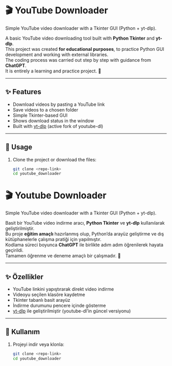  # 🎬 YouTube Downloader
Simple YouTube video downloader with a Tkinter GUI (Python + yt-dlp).

A basic YouTube video downloading tool built with **Python Tkinter** and **yt-dlp**.  
This project was created **for educational purposes**, to practice Python GUI development and working with external libraries.  
The coding process was carried out step by step with guidance from **ChatGPT**.  
It is entirely a learning and practice project. 🙂

---

## ✨ Features
- Download videos by pasting a YouTube link  
- Save videos to a chosen folder  
- Simple Tkinter-based GUI  
- Shows download status in the window  
- Built with [yt-dlp](https://github.com/yt-dlp/yt-dlp) (active fork of youtube-dl)  

---

## 📖 Usage
1. Clone the project or download the files:
   ```bash
   git clone <repo-link>
   cd youtube_downloader


# 🎬 Youtube Downloader
Simple YouTube video downloader with a Tkinter GUI (Python + yt-dlp).

Basit bir YouTube video indirme aracı, **Python Tkinter** ve **yt-dlp** kullanılarak geliştirilmiştir.  
Bu proje **eğitim amaçlı** hazırlanmış olup, Python’da arayüz geliştirme ve dış kütüphanelerle çalışma pratiği için yapılmıştır.  
Kodlama süreci boyunca **ChatGPT** ile birlikte adım adım öğrenilerek hayata geçirildi.  
Tamamen öğrenme ve deneme amaçlı bir çalışmadır. 🙂

---

## ✨ Özellikler
- YouTube linkini yapıştırarak direkt video indirme  
- Videoyu seçilen klasöre kaydetme  
- Tkinter tabanlı basit arayüz  
- İndirme durumunu pencere içinde gösterme  
- [yt-dlp](https://github.com/yt-dlp/yt-dlp) ile geliştirilmiştir (youtube-dl’in güncel versiyonu)  

---

## 📖 Kullanım
1. Projeyi indir veya klonla:
   ```bash
   git clone <repo-link>
   cd youtube_downloader


  

